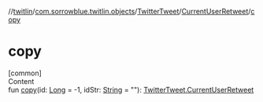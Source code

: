 //[twitlin](../../../index.md)/[com.sorrowblue.twitlin.objects](../../index.md)/[TwitterTweet](../index.md)/[CurrentUserRetweet](index.md)/[copy](copy.md)



# copy  
[common]  
Content  
fun [copy](copy.md)(id: [Long](https://kotlinlang.org/api/latest/jvm/stdlib/kotlin/-long/index.html) = -1, idStr: [String](https://kotlinlang.org/api/latest/jvm/stdlib/kotlin/-string/index.html) = ""): [TwitterTweet.CurrentUserRetweet](index.md)  



